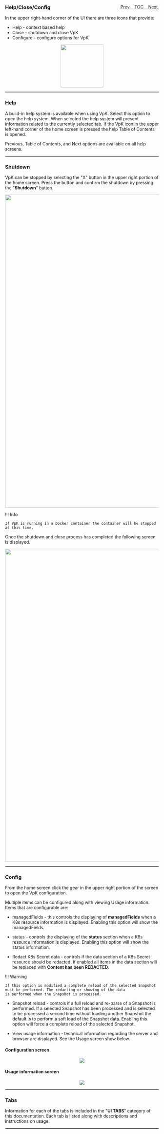<topicKey helpcloseconfig/>
<topicBack id="topicNext" link="cluster"/>
<topicNext id="topicBack" link="ui"/>

<a style="float: right;" href="javascript:docNextTopic()">&nbsp;&nbsp;Next&nbsp;<i class="fa fa-lg fa-arrow-right"></i></a>
<a style="float: right;" href="javascript:docNextTopic('toc')">&nbsp;&nbsp;TOC&nbsp;&nbsp;</a>
<a style="float: right;" href="javascript:docPrevTopic()"><i class="fa fa-lg fa-arrow-left"></i>&nbsp;Prev&nbsp;&nbsp;</a>

### Help/Close/Config

In the upper right-hand corner of the UI there are three icons that provide:

- Help - context based help
- Close - shutdown and close VpK
- Configure - configure options for VpK


<p align="center">
  <img style="float: center;" src="docs/docimages/help_close_config.png" width="140">
</p>


<hr style="border:1px solid #aaaaaa">

### Help

A build-in help system is available when using VpK.  Select this option to open the help system. When selected the help system will
present information related to the currently selected tab.  If the VpK icon in the upper left-hand corner of the home screen is 
pressed the help Table of Contents is opened.  

Previous, Table of Contents, and Next options are available on all help screens.



<hr style="border:1px solid #aaaaaa">

### Shutdown

VpK can be stopped by selecting the "X" button in the upper right portion of the home screen.  Press the button and confirm the shutdown by pressing the "__Shutdown__" button.

<p align="center">
  <img style="float: center;" src="docs/docimages/ui_shutdown_confirm.png" width="1024">
</p>


!!! Info

    If VpK is running in a Docker container the container will be stopped at this time.


Once the shutdown and close process has completed the following screen is displayed.


<p align="center">
  <img style="float: center;" src="docs/docimages/ui_shutdown_complete.png" width="1024">
</p>


<hr style="border:1px solid #aaaaaa">

### Config

From the home screen click the gear in the upper right portion of the screen to open the VpK configuration.   

Multiple items can be configured along with viewing Usage information.  Items that are configurable are:

- managedFields - this controls the displaying of __managedFields__ when a K8s resource information is displayed.  Enabling this 
option will show the managedFields.

- status - controls the displaying of the __status__ section when a K8s resource information is displayed.  Enabling this 
option will show the status information.

- Redact K8s Secret data - controls if the data section of a K8s Secret resource should be redacted. If enabled all items in the 
data section will be replaced with __Content has been REDACTED__.  

!!! Warning

    If this option is modified a complete reload of the selected Snapshot must be performed. The redacting or showing of the data 
    is performed when the Snapshot is processed.

- Snapshot reload - controls if a full reload and re-parse of a Snapshot is performed.  If a selected Snapshot has been processed
and is selected to be processed a second time without loading another Snapshot the default is to perform a soft load of the Snapshot 
data.  Enabling this option will force a complete reload of the selected Snapshot.   

- View usage information - technical information regarding the server and browser are displayed.  See the Usage screen show below.

#### Configuration screen

<p align="center">
  <img style="float: center;" src="docs/docimages/config.png">
</p>


#### Usage information screen

<p align="center">
  <img style="float: center;" src="docs/docimages/about.png">
</p>

<hr style="border:1px solid #aaaaaa">

### Tabs

Information for each of the tabs is included in the "__UI TABS__" category of this documentation.  Each tab is listed along with descriptions and instructions on usage.


<hr style="border:1px solid #aaaaaa">